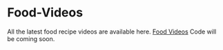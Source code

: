 # Food-Videos
All the latest food recipe videos are available here. <a href="https://metavideos.com/food">Food Videos</a>
Code will be coming soon.

